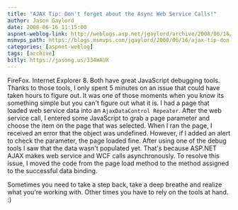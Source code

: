 ```yaml
---
title: "AJAX Tip: Don't forget about the Async Web Service Calls!"
author: Jason Gaylord
date: 2008-06-16 11:15:00
aspnet-weblog-link: http://weblogs.asp.net/jgaylord/archive/2008/06/16/ajax-tip-don-t-forget-about-the-async-web-service-calls.aspx
msmvps_path: https://blogs.msmvps.com/jgaylord/2008/06/16/ajax-tip-don-t-forget-about-the-async-web-service-calls/
categories: [aspnet-weblog]
tags: [archive]
bitly: https://jasong.us/334WAUX
---
```


FireFox. Internet Explorer 8. Both have great JavaScript debugging tools. Thanks to those tools, I only spent 5 minutes on an issue that could have taken hours to figure out. It was one of those moments when you know its something simple but you can't figure out what it is. I had a page that loaded web service data into an `AjaxDataControl Repeater`. After the web service call, I entered some JavaScript to grab a page parameter and choose the item on the page that was selected. When I ran the page, I received an error that the object was undefined. However, if I added an alert to check the parameter, the page loaded fine. After using one of the debug tools I saw that the data wasn't populated yet. That's because ASP.NET AJAX makes web service and WCF calls asynchronously. To resolve this issue, I moved the code from the page load method to the method assigned to the successful data binding.

Sometimes you need to take a step back, take a deep breathe and realize what you're working with. Other times you have to rely on the tools at hand. :)